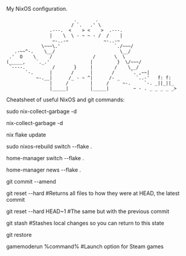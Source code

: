 My NixOS configuration. 


```
                         .       .
                        / `.   .' \
                .---.  <    > <    >  .---.
                |    \  \ - ~ ~ - /  /    |
                 ~-..-~             ~-..-~
             \~~~\.'                    `./~~~/
   .-~~^-.    \__/                        \__/
 .'  O    \     /               /       \  \
(_____,    `._.'               |         }  \/~~~/
 `----.          /       }     |        /    \__/
       `-.      |       /      |       /      `. ,~~|
           ~-.__|      /_ - ~ ^|      /- _      `..-'   f: f:
                |     /        |     /     ~-.     `-. _||_||_
                |_____|        |_____|         ~ - . _ _ _ _ _>

```

Cheatsheet of useful NixOS and git commands:

sudo nix-collect-garbage -d

nix-collect-garbage -d

nix flake update

sudo nixos-rebuild switch --flake .

home-manager switch --flake .

home-manager news --flake .

git commit --amend

git reset --hard #Returns all files to how they were at HEAD, the latest commit

git reset --hard HEAD~1 #The same but with the previous commit

git stash #Stashes local changes so you can return to this state

git restore <file>

gamemoderun %command% #Launch option for Steam games
